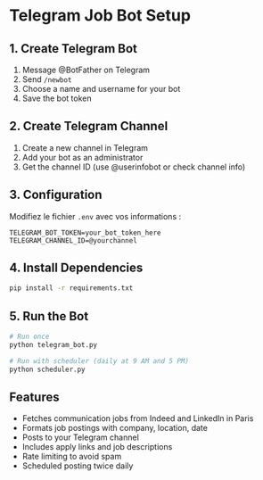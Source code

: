 # Telegram Job Bot Setup

## 1. Create Telegram Bot
1. Message @BotFather on Telegram
2. Send `/newbot`
3. Choose a name and username for your bot
4. Save the bot token

## 2. Create Telegram Channel
1. Create a new channel in Telegram
2. Add your bot as an administrator
3. Get the channel ID (use @userinfobot or check channel info)

## 3. Configuration
Modifiez le fichier `.env` avec vos informations :
```
TELEGRAM_BOT_TOKEN=your_bot_token_here
TELEGRAM_CHANNEL_ID=@yourchannel
```

## 4. Install Dependencies
```bash
pip install -r requirements.txt
```

## 5. Run the Bot
```bash
# Run once
python telegram_bot.py

# Run with scheduler (daily at 9 AM and 5 PM)
python scheduler.py
```

## Features
- Fetches communication jobs from Indeed and LinkedIn in Paris
- Formats job postings with company, location, date
- Posts to your Telegram channel
- Includes apply links and job descriptions
- Rate limiting to avoid spam
- Scheduled posting twice daily
